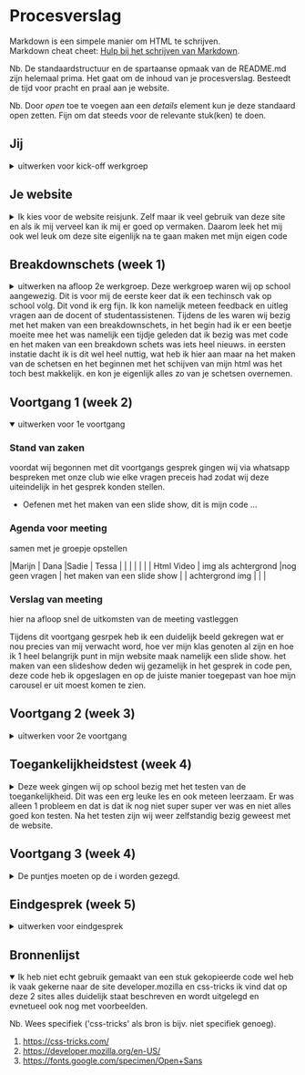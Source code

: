 # Procesverslag
Markdown is een simpele manier om HTML te schrijven.  
Markdown cheat cheet: [Hulp bij het schrijven van Markdown](https://github.com/adam-p/markdown-here/wiki/Markdown-Cheatsheet).

Nb. De standaardstructuur en de spartaanse opmaak van de README.md zijn helemaal prima. Het gaat om de inhoud van je procesverslag. Besteedt de tijd voor pracht en praal aan je website.

Nb. Door *open* toe te voegen aan een *details* element kun je deze standaard open zetten. Fijn om dat steeds voor de relevante stuk(ken) te doen.





## Jij

<details>
<summary>uitwerken voor kick-off werkgroep</summary>

### Auteur:
Tessa Welling 

#### Je startniveau:
Ik ben nog niet zo'n held in het coderen en wil hier graag wel beter in worden, maar mijn niveua ligt nu nog op blauw. Ik doe het net iets te weining maar vind het wel erg leuk, zeker als het lukt. Ik hoop dan ook zeker dat ik aan het einde van dit blok sowieso op niveau rood zit. 

#### Je focus:
Ik heb gekozen voor responsive, Ik denk dat ik hier het meeste aan heb en vind het persoonlijk erg belangrijk dat een website op elke device even goed is en de kwaliteit niet achteruit gaat als je een site opende op een laptop of telefoon.  

</details>





## Je website

<details>
<summary>Ik kies voor de website reisjunk. Zelf maar ik veel gebruik van deze site en als ik mij verveel kan ik mij er goed op vermaken. Daarom leek het mij ook wel leuk om deze site eigenlijk na te gaan maken met mijn eigen code</summary>

### Je opdracht:
https://www.reisjunk.nl/ 

#### Screenshot(s) van de eerste pagina (small screen): 
Homepage (reisjunk)
<img src="basiswebsite/ " width="375px" alt="omschrijving van de pagina">

#### Screenshot(s) van de tweede pagina (small screen):
Over ons
<img src="images/dummy-plaatje.jpg" width="375px" alt="omschrijving van de pagina">
 
</details>



## Breakdownschets (week 1)

<details>
<summary>uitwerken na afloop 2e werkgroep. Deze werkgroep waren wij op school aangewezig. Dit is voor mij de eerste keer dat ik een techinsch vak op school volg. Dit vond ik erg fijn. Ik kon namelijk meteen feedback en uitleg vragen aan de docent of studentassistenen. Tijdens de les waren wij bezig met het maken van een breakdownschets, in het begin had ik er een beetje moeite mee het was namelijk een tijdje geleden dat ik bezig was met code en het maken van een breakdown schets was iets heel nieuws. in eersten instatie dacht ik is dit wel heel nuttig, wat heb ik hier aan maar na het maken van de schetsen en het beginnen met het schijven van mijn html was het toch best makkelijk. en kon je eigenlijk alles zo van je schetsen overnemen. </summary>

### de hele pagina: 
<img src="basiswebsite/ reisjunk_breakdownschets.pdf" width="375px" alt="breakdown van de hele pagina">
(fotos toevoegen)
### dynamisch deel (bijv menu): 
<img src="images/dummy-plaatje.jpg" width="375px" alt="breakdown van een dynamisch deel">

### wellicht nog een dynamisch deel (bijv filter): 
<img src="images/dummy-plaatje.jpg" width="375px" alt="breakdown van nog een dynamisch deel">

</details>





## Voortgang 1 (week 2)

<details open>
<summary>uitwerken voor 1e voortgang</summary>

### Stand van zaken

voordat wij begonnen met dit voortgangs gesprek gingen wij via whatsapp bespreken met onze club wie elke vragen preceis had zodat wij deze uiteindelijk in het gesprek konden stellen. 

- Oefenen met het maken van een slide show, dit is mijn code ...  

### Agenda voor meeting
samen met je groepje opstellen



|Marijn             | Dana                  |Sadie                  | Tessa                            |
|                   |                       |                       |                                  |
| Html Video        | img als achtergrond   |nog geen vragen        | het maken van een slide show     |
| achtergrond img   |                       |                       |



### Verslag van meeting
hier na afloop snel de uitkomsten van de meeting vastleggen

Tijdens dit voortgang gesrpek heb ik een duidelijk beeld gekregen wat er nou precies van mij verwacht word, hoe ver mijn klas genoten al zijn en hoe ik 1 heel belangrijk punt in mijn website maak namelijk een slide show. 
het maken van een slideshow deden wij gezamelijk in het gesprek in code pen, deze code heb ik opgeslagen en op de juiste manier toegepast van hoe mijn carousel er uit moest komen te zien. 


</details>





## Voortgang 2 (week 3)

<details>
<summary>uitwerken voor 2e voortgang</summary>

### Stand van zaken
Deze week ben ik bezig geweest met mijn website. Tijdens de offline les op het TTH vond ik het erg fijn dat wij konden werken aan onze website. hierdoor kon je gemakkelijk vragen stellen aan andere studenten, en de studentasistenten. omdat je snel en gemakkelijk vragen kan stellen, blijf je ook minder hangen op 1 onderdeel in je site en kan je gemakkelijk veder en voortgang maken. 


### Agenda voor meeting
samen met je groepje opstellen

| Marijn            | Dana           | Sadie              | Tessa                                |
| ---               | ---            | ---                | ---                                  |
| tekst uilijnen    | uitklap menu   | nog geen vragen    | afbeeldingen in github plaatsen      |



### Verslag van meeting
Ik had voor dit voort gang gesprek niet echt problemen die opgelost moest worden met behulp van de student assistenten/ wel is er mij uitgelegt hoe ik een afbeelding in dit read me bestand kan zetten. Wat ik ook erg fijn vind is dat de studenten niet meteen alles voordoen of voorzeggen. ze geven je vaak een site of een voorbeeld zodat je er zelf ook nog echt wat van leer. Als het dan uiteindelijk toch niet lukt helpen ze je. 
</details>






## Toegankelijkheidstest (week 4)

<details>
<summary>Deze week gingen wij op school bezig met het testen van de toegankelijkheid. Dit was een erg leuke les en ook meteen leerzaam. Er was alleen 1 probleem en dat is dat ik nog niet super super ver was en niet alles goed kon testen. 
Na het testen zijn wij weer zelfstandig bezig geweest met de website.
</summary>

### Bevindingen
Lijst met je bevindingen die in de test naar voren kwamen:

#### Screenreader
Tijdens de les gingen wij beizg met een screen reader, automatisch werd mijn hele tekst doorgelzen en ben ik niet echt tegen iets aangelopen dat verhindering kan veroorzaken. 


#### Parkison. 
Mijn website was redelijk goed te gebruik dit omdat er niet echt buttons of knoppen in vererkt zitten alleen in het hamburger menu. Dit zou ik kunnen vebeteren door het menu nog iets groter te maken zodat je minder snel mis klikt. 

ook was het meteen een hele ervaring om aangesloten te zitten op dat aparaatje. en je eigenlijk weining controle had over je bewegingen. 


#### Tap. 
mijn hele site is te gebruiken met de toetsen, dit is natuurlijk erg fijn, maar er is wel 1 verbeter puntje en dat is dat als je nu gaat tappen en je het menu niet opend je als nog door het menu heen tapt ookal is het niet zichtbaar. Het mooiste zou natuurlijk zijn dan je alleen door het menu tapt als je ook op het menu klikt. Als je goed kijk zie je op de foto aan de linker kant dat je op een menu zit.  


Hoe is dit probleem kan oplossen ben ik nog niet achtergekomen. 



</details>





## Voortgang 3 (week 4)

<details>
<summary>De puntjes moeten op de i worden gezegd.  </summary>

### Stand van zaken
Ik nog even een eindsprint gaan maken, ik voor zo goed als mijn eerste pagina af maar de 2de moet ik nog mee beginnen. Maar ik ga er van uit dat ik het allemaal net optijd afkrijg. 

- het maken van een overlay. hoe ik er voor zorg dat tekst over een afbeelding heen gaat met position sticky. 

### Agenda voor meeting
samen met je groepje opstellen

| Marijn                    | Dana          | Sadie   | Tessa                                   |
| ---                       | ---           | ---     | ---                                     |
| html pagina doorkijken    |  uitklappen   |         | overlay, teksy overafbeelding heen      |




### Verslag van meeting
Ik begreep van de student assitent dat het nog best wel ingewikkeld kan zijn om ervoor de zorgen dat de tekst over een afbeelding heen gaat, maar dat was gelukkig niet zo. je kon het gemakkelijk maken met Position sticky en deze heb ik dna ook meerdere keren in mijn site gebruikt en toegepast. 

</details>





## Eindgesprek (week 5)

<details>
<summary>uitwerken voor eindgesprek</summary>

### Stand van zaken
hier dit ging goed & dit was lastig (neem ook screenshots op van delen van je website en code)
ik had moeite met het werken van grid en het opvullen van ruimte. Dit is uiteindelijk gelukt 
(afbeelding die ik naar yunus stuurde )
### Screenshot(s)

hier screenshot(s) van je eindresultaat


</details>





## Bronnenlijst

<details open>
<summary>Ik heb niet echt gebruik gemaakt van een stuk gekopieerde code wel heb ik vaak gekerne naar de site developer.mozilla en css-tricks ik vind dat op deze 2 sites alles duidelijk staat beschreven en wordt uitgelegd en evnetueel ook nog met voorbeelden.</summary>

Nb. Wees specifiek ('css-tricks' als bron is bijv. niet specifiek genoeg).

1. https://css-tricks.com/
2. https://developer.mozilla.org/en-US/
3. https://fonts.google.com/specimen/Open+Sans 

</details>